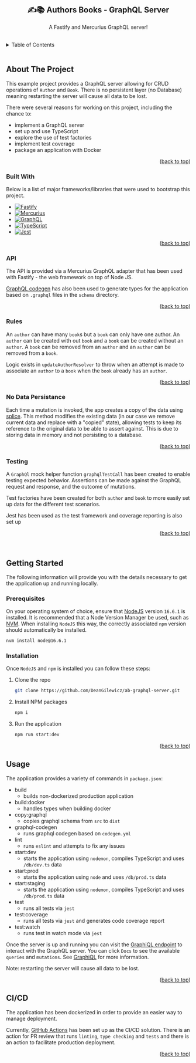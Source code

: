 <a name="readme-top"></a>

<!-- PROJECT LOGO -->
<br />
<div align="center">
  <h2 align="center">✍📚 Authors Books - GraphQL Server</h2>
  <p align="center">
    A Fastify and Mercurius GraphQL server!
  </p>
</div>

<br />
<!-- TABLE OF CONTENTS -->
<details>
  <summary>Table of Contents</summary>
  <ol>
    <li>
      <a href="#about-the-project">About The Project</a>
      <ul>
        <li><a href="#built-with">Built With</a></li>
      </ul>
      <ul>
        <li><a href="#api">API</a></li>
      </ul>
      <ul>
        <li><a href="#rules">Rules</a></li>
      </ul>
       <ul>
        <li><a href="#no-data-persistance">No Data Persistance</a></li>
      </ul>
       <ul>
        <li><a href="#testing">Testing</a></li>
      </ul>
    </li>
    <li>
      <a href="#getting-started">Getting Started</a>
      <ul>
        <li><a href="#prerequisites">Prerequisites</a></li>
        <li><a href="#installation">Installation</a></li>
      </ul>
    </li>
    <li><a href="#usage">Usage</a></li>
    <li><a href="#cicd">CI/CD</a></li>
  </ol>
</details>

<br />

## About The Project

This example project provides a GraphQL server allowing for CRUD operations of `Author` and `Book`. There is no persistent layer (no Database) meaning restarting the server will cause all data to be lost.

There were several reasons for working on this project, including the chance to:

- implement a GraphQL server
- set up and use TypeScript
- explore the use of test factories
- implement test coverage
- package an application with Docker

<p align="right">(<a href="#readme-top">back to top</a>)</p>

### **Built With**

Below is a list of major frameworks/libraries that were used to bootstrap this project.

- [![Fastify][fastify]][fastify-url]
- [![Mercurius][mercurius]][mercurius-url]
- [![GraphQL][graphql]][graphql-url]
- [![TypeScript][typescript]][typescript-url]
- [![Jest][jest]][jest-url]

<p align="right">(<a href="#readme-top">back to top</a>)</p>

### **API**

The API is provided via a Mercurius GraphQL adapter that has been used with Fastify - the web framework on top of Node JS.

[GraphQL codegen](https://the-guild.dev/graphql/codegen) has also been used to generate types for the application based on `.graphql` files in the `schema` directory.

<p align="right">(<a href="#readme-top">back to top</a>)</p>

### **Rules**

An `author` can have many `book`s but a `book` can only have one author. An `author` can be created with out `book` and a `book` can be created without an `author`. A `book` can be removed from an `author` and an `author` can be removed from a `book`.

Logic exists in `updateAuthorResolver` to throw when an attempt is made to associate an `author` to a `book` when the `book` already has an `author`.

<p align="right">(<a href="#readme-top">back to top</a>)</p>

### **No Data Persistance**

Each time a mutation is invoked, the app creates a copy of the data using [splice](https://developer.mozilla.org/en-US/docs/Web/JavaScript/Reference/Global_Objects/Array/splice). This method modifies the existing data (in our case we remove current data and replace with a "copied" state), allowing tests to keep its reference to the original data to be able to assert against. This is due to storing data in memory and not persisting to a database.

<p align="right">(<a href="#readme-top">back to top</a>)</p>

### **Testing**

A `GraphQl` mock helper function `graphqlTestCall` has been created to enable testing expected behavior. Assertions can be made against the GraphQL request and response, and the outcome of mutations.

Test factories have been created for both `author` and `book` to more easily set up data for the different test scenarios.

Jest has been used as the test framework and coverage reporting is also set up

<p align="right">(<a href="#readme-top">back to top</a>)</p>

<br />

## Getting Started

The following information will provide you with the details necessary to get the application up and running locally.

### **Prerequisites**

On your operating system of choice, ensure that [NodeJS](https://nodejs.org/en/) version `16.6.1` is installed. It is recommended that a Node Version Manager be used, such as [NVM](https://github.com/nvm-sh/nvm). When installing `NodeJS` this way, the correctly associated `npm` version should automatically be installed.

```sh
nvm install node@16.6.1
```

### **Installation**

Once `NodeJS` and `npm` is installed you can follow these steps:

1. Clone the repo
   ```sh
   git clone https://github.com/DeanGilewicz/ab-graphql-server.git
   ```
2. Install NPM packages
   ```sh
   npm i
   ```
3. Run the application
   ```sh
   npm run start:dev
   ```

<p align="right">(<a href="#readme-top">back to top</a>)</p>

<!-- USAGE EXAMPLES -->

## Usage

The application provides a variety of commands in `package.json`:

- build
  - builds non-dockerized production application
- build:docker
  - handles types when building docker
- copy:graphql
  - copies graphql schema from `src` to `dist`
- graphql-codegen
  - runs graphql codegen based on `codegen.yml `
- lint
  - runs `eslint` and attempts to fix any issues
- start:dev
  - starts the application using `nodemon`, compiles TypeScript and uses `/db/dev.ts` data
- start:prod
  - starts the application using `node` and uses `/db/prod.ts` data
- start:staging
  - starts the application using `nodemon`, compiles TypeScript and uses `/db/prod.ts` data
- test
  - runs all tests via `jest`
- test:coverage
  - runs all tests via `jest` and generates code coverage report
- test:watch
  - runs test in watch mode via `jest`

Once the server is up and running you can visit the [GraphiQL endpoint](http://0.0.0.0:8080/graphiql) to interact with the GraphQL server. You can click `Docs` to see the available `queries` and `mutations`. See [GraphiQL](https://github.com/graphql/graphiql) for more information.

Note: restarting the server will cause all data to be lost.

<p align="right">(<a href="#readme-top">back to top</a>)</p>

## CI/CD

The application has been dockerized in order to provide an easier way to manage deployment.

Currently, [GitHub Actions](https://docs.github.com/en/actions) has been set up as the CI/CD solution. There is an action for PR review that runs `linting`, `type checking` and `tests` and there is an action to facilitate production deployment.

<p align="right">(<a href="#readme-top">back to top</a>)</p>

<!-- MARKDOWN LINKS & IMAGES -->
<!-- https://www.markdownguide.org/basic-syntax/#reference-style-links -->

[fastify]: https://img.shields.io/badge/Fastify-20232A?style=for-the-badge&logo=fastify&logoColor=ffffff
[fastify-url]: https://www.fastify.io/
[mercurius]: https://img.shields.io/badge/Mercurius-ff9b00?style=for-the-badge&logo=Mercurius-&logoColor=ffffff
[mercurius-url]: https://mercurius.dev/
[graphql]: https://img.shields.io/badge/GraphQL-1E252D?style=for-the-badge&logo=graphql&logoColor=E10098&
[graphql-url]: https://graphql.org/
[typescript]: https://img.shields.io/badge/TypeScript-3178C6?style=for-the-badge&logo=typescript&logoColor=ffffff
[typescript-url]: https://www.typescriptlang.org/
[jest]: https://img.shields.io/badge/Jest-15c213?style=for-the-badge&logo=jest&logoColor=C21325
[jest-url]: https://jestjs.io/
